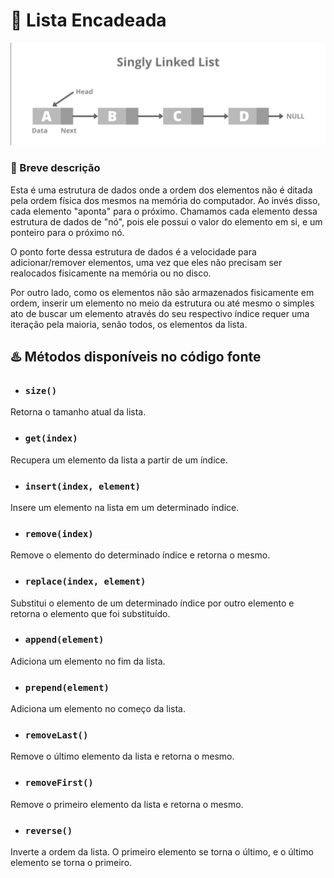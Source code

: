 # 💠 Lista Encadeada

![Ilustração de uma lista encadeada com 4 elementos, onde cada elemento aponta para o próximo](../images/linkedlist.png "Representação gráfica de uma lista encadeada")

### 📝 Breve descrição

Esta é uma estrutura de dados onde a ordem dos elementos não é ditada pela ordem física dos mesmos na
memória do computador. Ao invés disso, cada elemento "aponta" para o próximo. Chamamos cada elemento dessa estrutura de
dados de "nó", pois ele possui o valor do elemento em si, e um ponteiro para o próximo nó.

O ponto forte dessa estrutura de dados é a velocidade para adicionar/remover elementos, uma vez que eles não precisam
ser realocados fisicamente na memória ou no disco.

Por outro lado, como os elementos não são armazenados fisicamente em ordem, inserir um elemento no meio da estrutura
ou até mesmo o simples ato de buscar um elemento através do seu respectivo índice requer uma iteração pela maioria,
senão todos, os elementos da lista.

## ♨️️ Métodos disponíveis no código fonte

- ### `size()`

Retorna o tamanho atual da lista.

- ### `get(index)`

Recupera um elemento da lista a partir de um índice.

- ### `insert(index, element)`

Insere um elemento na lista em um determinado índice.

- ### `remove(index)`

Remove o elemento do determinado índice e retorna o mesmo.

- ### `replace(index, element)`

Substitui o elemento de um determinado índice por outro elemento e retorna o elemento que foi substituído.

- ### `append(element)`

Adiciona um elemento no fim da lista.

- ### `prepend(element)`

Adiciona um elemento no começo da lista.

- ### `removeLast()`

Remove o último elemento da lista e retorna o mesmo.

- ### `removeFirst()`

Remove o primeiro elemento da lista e retorna o mesmo.

- ### `reverse()`

Inverte a ordem da lista. O primeiro elemento se torna o último, e o último elemento se torna o primeiro.